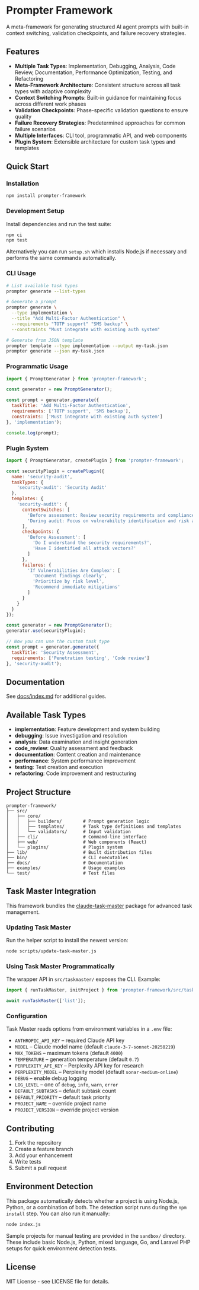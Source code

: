 # Prompter Framework

A meta-framework for generating structured AI agent prompts with built-in context switching, validation checkpoints, and failure recovery strategies.

## Features

- **Multiple Task Types**: Implementation, Debugging, Analysis, Code Review, Documentation, Performance Optimization, Testing, and Refactoring
- **Meta-Framework Architecture**: Consistent structure across all task types with adaptive complexity
- **Context Switching Prompts**: Built-in guidance for maintaining focus across different work phases
- **Validation Checkpoints**: Phase-specific validation questions to ensure quality
- **Failure Recovery Strategies**: Predetermined approaches for common failure scenarios
- **Multiple Interfaces**: CLI tool, programmatic API, and web components
- **Plugin System**: Extensible architecture for custom task types and templates

## Quick Start

### Installation

```bash
npm install prompter-framework
```

### Development Setup

Install dependencies and run the test suite:

```bash
npm ci
npm test
```

Alternatively you can run `setup.sh` which installs Node.js if
necessary and performs the same commands automatically.

### CLI Usage

```bash
# List available task types
prompter generate --list-types

# Generate a prompt
prompter generate \
  --type implementation \
  --title "Add Multi-Factor Authentication" \
  --requirements "TOTP support" "SMS backup" \
  --constraints "Must integrate with existing auth system"

# Generate from JSON template
prompter template --type implementation --output my-task.json
prompter generate --json my-task.json
```

### Programmatic Usage

```javascript
import { PromptGenerator } from 'prompter-framework';

const generator = new PromptGenerator();

const prompt = generator.generate({
  taskTitle: 'Add Multi-Factor Authentication',
  requirements: ['TOTP support', 'SMS backup'],
  constraints: ['Must integrate with existing auth system']
}, 'implementation');

console.log(prompt);
```

### Plugin System

```javascript
import { PromptGenerator, createPlugin } from 'prompter-framework';

const securityPlugin = createPlugin({
  name: 'security-audit',
  taskTypes: {
    'security-audit': 'Security Audit'
  },
  templates: {
    'security-audit': {
      contextSwitches: [
        'Before assessment: Review security requirements and compliance standards',
        'During audit: Focus on vulnerability identification and risk assessment'
      ],
      checkpoints: {
        'Before Assessment': [
          'Do I understand the security requirements?',
          'Have I identified all attack vectors?'
        ]
      },
      failures: {
        'If Vulnerabilities Are Complex': [
          'Document findings clearly',
          'Prioritize by risk level',
          'Recommend immediate mitigations'
        ]
      }
    }
  }
});

const generator = new PromptGenerator();
generator.use(securityPlugin);

// Now you can use the custom task type
const prompt = generator.generate({
  taskTitle: 'Security Assessment',
  requirements: ['Penetration testing', 'Code review']
}, 'security-audit');
```

## Documentation

See [docs/index.md](docs/index.md) for additional guides.

## Available Task Types

- **implementation**: Feature development and system building
- **debugging**: Issue investigation and resolution  
- **analysis**: Data examination and insight generation
- **code_review**: Quality assessment and feedback
- **documentation**: Content creation and maintenance
- **performance**: System performance improvement
- **testing**: Test creation and execution
- **refactoring**: Code improvement and restructuring

## Project Structure

```
prompter-framework/
├── src/
│   ├── core/
│   │   ├── builders/        # Prompt generation logic
│   │   ├── templates/       # Task type definitions and templates
│   │   └── validators/      # Input validation
│   ├── cli/                 # Command-line interface
│   ├── web/                 # Web components (React)
│   └── plugins/             # Plugin system
├── lib/                     # Built distribution files
├── bin/                     # CLI executables
├── docs/                    # Documentation
├── examples/                # Usage examples
└── test/                    # Test files
```

## Task Master Integration

This framework bundles the [claude-task-master](https://www.npmjs.com/package/claude-task-master)
package for advanced task management.

### Updating Task Master

Run the helper script to install the newest version:

```bash
node scripts/update-task-master.js
```

### Using Task Master Programmatically

The wrapper API in `src/taskmaster/` exposes the CLI. Example:

```javascript
import { runTaskMaster, initProject } from 'prompter-framework/src/taskmaster/index.js';

await runTaskMaster(['list']);
```

### Configuration

Task Master reads options from environment variables in a `.env` file:

- `ANTHROPIC_API_KEY` – required Claude API key
- `MODEL` – Claude model name (default `claude-3-7-sonnet-20250219`)
- `MAX_TOKENS` – maximum tokens (default `4000`)
- `TEMPERATURE` – generation temperature (default `0.7`)
- `PERPLEXITY_API_KEY` – Perplexity API key for research
- `PERPLEXITY_MODEL` – Perplexity model (default `sonar-medium-online`)
- `DEBUG` – enable debug logging
- `LOG_LEVEL` – one of `debug`, `info`, `warn`, `error`
- `DEFAULT_SUBTASKS` – default subtask count
- `DEFAULT_PRIORITY` – default task priority
- `PROJECT_NAME` – override project name
- `PROJECT_VERSION` – override project version

## Contributing

1. Fork the repository
2. Create a feature branch
3. Add your enhancement
4. Write tests
5. Submit a pull request

## Environment Detection

This package automatically detects whether a project is using Node.js,
Python, or a combination of both. The detection script runs during the
`npm install` step. You can also run it manually:

```bash
node index.js
```

Sample projects for manual testing are provided in the `sandbox/` directory.
These include basic Node.js, Python, mixed language, Go, and Laravel PHP
setups for quick environment detection tests.

## License

MIT License - see LICENSE file for details.
